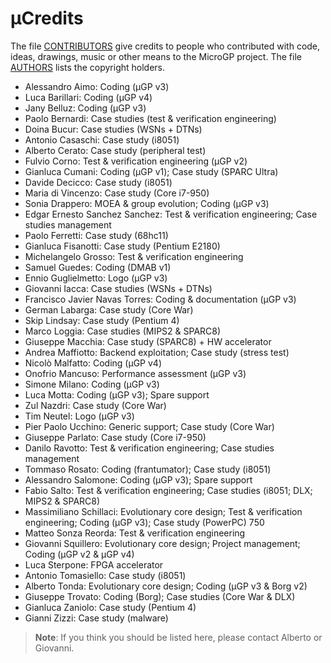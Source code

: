 µCredits
========

The file [CONTRIBUTORS](CONTRIBUTORS.md) give credits to people who contributed with code, ideas, drawings, music or other means to the MicroGP project. The file [AUTHORS](../AUTHORS) lists the copyright holders.

* Alessandro Aimo: Coding (µGP v3)
* Luca Barillari: Coding (µGP v4)
* Jany Belluz: Coding (µGP v3)
* Paolo Bernardi: Case studies (test & verification engineering)
* Doina Bucur: Case studies (WSNs + DTNs)
* Antonio Casaschi: Case study (i8051)
* Alberto Cerato: Case study (peripheral test)
* Fulvio Corno: Test & verification engineering (µGP v2)
* Gianluca Cumani: Coding (µGP v1); Case study (SPARC Ultra)
* Davide Decicco: Case study (i8051)
* Maria di Vincenzo: Case study (Core i7-950)
* Sonia Drappero: MOEA & group evolution; Coding (µGP v3)
* Edgar Ernesto Sanchez Sanchez: Test & verification engineering; Case studies management
* Paolo Ferretti: Case study (68hc11)
* Gianluca Fisanotti: Case study (Pentium E2180)
* Michelangelo Grosso: Test & verification engineering
* Samuel Guedes: Coding (DMAB v1)
* Ennio Guglielmetto: Logo (µGP v3)
* Giovanni Iacca: Case studies (WSNs + DTNs)
* Francisco Javier Navas Torres: Coding & documentation (µGP v3)
* German Labarga: Case study (Core War)
* Skip Lindsay: Case study (Pentium 4)
* Marco Loggia: Case studies (MIPS2 & SPARC8)
* Giuseppe Macchia: Case study (SPARC8) + HW accelerator
* Andrea Maffiotto: Backend exploitation; Case study (stress test)
* Nicolò Malfatto: Coding (µGP v4)
* Onofrio Mancuso: Performance assessment (µGP v3)
* Simone Milano: Coding (µGP v3)
* Luca Motta: Coding (µGP v3); Spare support
* Zul Nazdri: Case study (Core War)
* Tim Neutel: Logo (µGP v3)
* Pier Paolo Ucchino: Generic support; Case study (Core War)
* Giuseppe Parlato: Case study (Core i7-950)
* Danilo Ravotto: Test & verification engineering; Case studies management
* Tommaso Rosato: Coding (frantumator); Case study (i8051)
* Alessandro Salomone: Coding (µGP v3); Spare support
* Fabio Salto: Test & verification engineering; Case studies (i8051; DLX; MIPS2 & SPARC8)
* Massimiliano Schillaci: Evolutionary core design; Test & verification engineering; Coding (µGP v3); Case study (PowerPC) 750
* Matteo Sonza Reorda: Test & verification engineering
* Giovanni Squillero: Evolutionary core design; Project management; Coding (µGP v2 & µGP v4)
* Luca Sterpone: FPGA accelerator
* Antonio Tomasiello: Case study (i8051)
* Alberto Tonda: Evolutionary core design; Coding (µGP v3 & Borg v2)
* Giuseppe Trovato: Coding (Borg); Case studies (Core War & DLX)
* Gianluca Zaniolo: Case study (Pentium 4)
* Gianni Zizzi: Case study (malware)

> **Note**: If you think you should be listed here, please contact Alberto or Giovanni.
